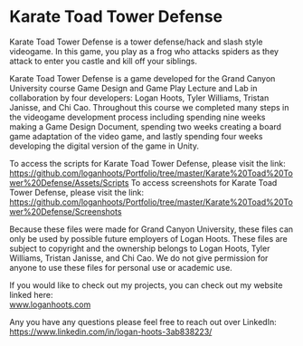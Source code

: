 # Karate Toad Tower Defense #

Karate Toad Tower Defense is a tower defense/hack and slash style videogame. In this game, you play as a frog who attacks spiders as they attack to enter you castle and kill off your siblings.

Karate Toad Tower Defense is a game developed for the Grand Canyon University course Game Design and Game Play Lecture and Lab in collaboration by four developers: Logan Hoots, Tyler Williams, Tristan Janisse, and Chi Cao. Throughout this course we completed many steps in the videogame development process including spending nine weeks making a Game Design Document, spending two weeks creating a board game adaptation of the video game, and lastly spending four weeks developing the digital version of the game in Unity.

To access the scripts for Karate Toad Tower Defense, please visit the link:\
 https://github.com/loganhoots/Portfolio/tree/master/Karate%20Toad%20Tower%20Defense/Assets/Scripts
To access screenshots for Karate Toad Tower Defense, please visit the link:\
 https://github.com/loganhoots/Portfolio/tree/master/Karate%20Toad%20Tower%20Defense/Screenshots

Because these files were made for Grand Canyon University, these files can only be used by possible future employers of Logan Hoots. These files are subject to copyright and the ownership belongs to Logan Hoots, Tyler Williams, Tristan Janisse, and Chi Cao. We do not give permission for anyone to use these files for personal use or academic use.

If you would like to check out my projects, you can check out my website linked here:\
 www.loganhoots.com

Any you have any questions please feel free to reach out over LinkedIn:\
  https://www.linkedin.com/in/logan-hoots-3ab838223/
